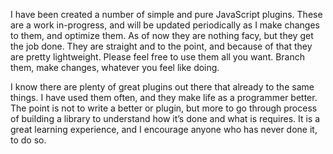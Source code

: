I have been created a number of simple and pure JavaScript plugins.  These are a work in-progress, and will be updated periodically as I make changes to them, and optimize them. As of now they are nothing facy, but they get the job done. They are straight and to the point, and because of that they are pretty lightweight.  Please feel free to use them all you want. Branch them, make changes, whatever you feel like doing. 

I know there are plenty of great plugins out there that already to the same things. I have used them often, and they make life as a programmer better. The point is not to write a better or plugin, but more to go through process of building a library to understand how it’s done and what is requires. It is a great learning experience, and I encourage anyone who has never done it, to do so. 
